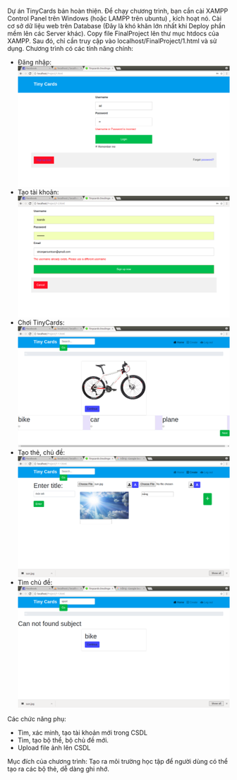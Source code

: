 Dự án TinyCards bản hoàn thiện. Để chạy chương trình, bạn cần cài XAMPP Control Panel trên Windows (hoặc LAMPP trên ubuntu) , 
kích hoạt nó. Cài cơ sở dữ liệu web trên Database (Đây là khó khăn lớn nhất khi Deploy phần mềm lên các Server khác). Copy file 
FinalProject lên thư mục htdocs của XAMPP. Sau đó, chỉ cần truy cập vào localhost/FinalProject/1.html và sử dụng.
Chương trình có các tính năng chính:
* Đăng nhập:
![Alt text](img/login.png) 
* Tạo tài khoản:
![Alt text](img/signup.png) 
* Chơi TinyCards:
![Alt text](img/play.png) 
* Tạo thẻ, chủ đề:
 ![Alt text](img/create.png) 
* Tìm chủ đề:
![Alt text](img/search.png)

Các chức năng phụ:
* Tìm, xác minh, tạo tài khoản mới trong CSDL
* Tìm, tạo bộ thể, bộ chủ đề mới.
* Upload file ảnh lên CSDL

Mục đích của chương trình: Tạo ra môi trường học tập để người dùng có thể tạo ra các bộ thẻ, dễ dàng ghi nhớ.
